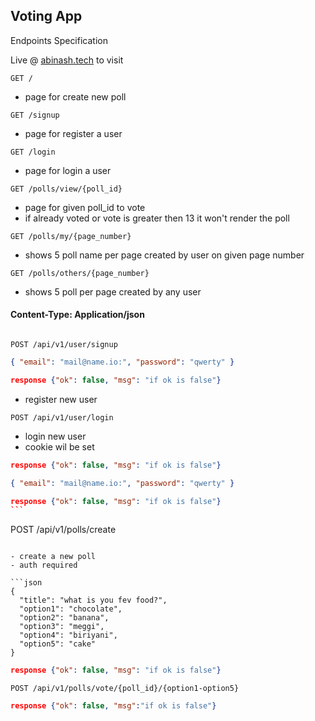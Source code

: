## Voting App

Endpoints Specification


Live @ [abinash.tech](https://abinash.tech) to visit

```
GET /
```

- page for create new poll

```
GET /signup
```

- page for register a user

```
GET /login
```

- page for login a user

```
GET /polls/view/{poll_id}
```

- page for given poll_id to vote
- if already voted or vote is greater then 13 it won't render the poll

```
GET /polls/my/{page_number}
```

- shows 5 poll name per page created by user on given page number

```
GET /polls/others/{page_number}
```

- shows 5 poll per page created by any user

#### Content-Type: Application/json

```

POST /api/v1/user/signup

```

```json
{ "email": "mail@name.io:", "password": "qwerty" }
```

```json
response {"ok": false, "msg": "if ok is false"}
```

- register new user

```
POST /api/v1/user/login
```

- login new user
- cookie wil be set

```json
response {"ok": false, "msg": "if ok is false"}
```

```json
{ "email": "mail@name.io:", "password": "qwerty" }
```

````json
response {"ok": false, "msg": "if ok is false"}
```

````

POST /api/v1/polls/create

````

- create a new poll
- auth required

```json
{
  "title": "what is you fev food?",
  "option1": "chocolate",
  "option2": "banana",
  "option3": "meggi",
  "option4": "biriyani",
  "option5": "cake"
}
````

```json
response {"ok": false, "msg": "if ok is false"}
```

```
POST /api/v1/polls/vote/{poll_id}/{option1-option5}
```

```json
response {"ok": false, "msg":"if ok is false"}
```
